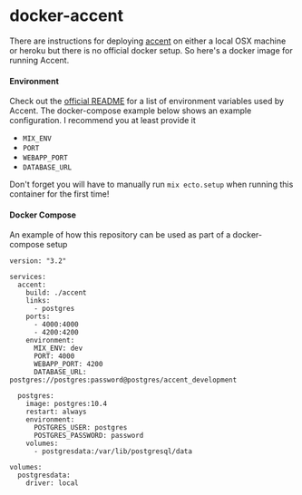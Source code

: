 # docker-accent
There are instructions for deploying [accent](https://github.com/mirego/accent) on either a local OSX machine or heroku but there is no official docker setup. So here's a docker image for running Accent.

#### Environment
Check out the [official README](https://github.com/mirego/accent#environment-variables) for a list of environment variables used by Accent. The docker-compose example below shows an example configuration. I recommend you at least provide it
* `MIX_ENV`
* `PORT`
* `WEBAPP_PORT`
* `DATABASE_URL`

Don't forget you will have to manually run `mix ecto.setup` when running this container for the first time!

#### Docker Compose
An example of how this repository can be used as part of a docker-compose setup

```
version: "3.2"

services: 
  accent:
    build: ./accent
    links:
      - postgres
    ports:
      - 4000:4000
      - 4200:4200
    environment:
      MIX_ENV: dev
      PORT: 4000
      WEBAPP_PORT: 4200
      DATABASE_URL: postgres://postgres:password@postgres/accent_development

  postgres:
    image: postgres:10.4
    restart: always
    environment:
      POSTGRES_USER: postgres
      POSTGRES_PASSWORD: password
    volumes:
      - postgresdata:/var/lib/postgresql/data

volumes:
  postgresdata:
    driver: local

``` 
